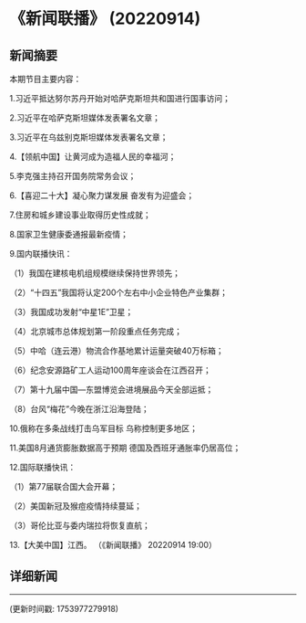 # 《新闻联播》 (20220914)

## 新闻摘要

本期节目主要内容：


1.习近平抵达努尔苏丹开始对哈萨克斯坦共和国进行国事访问；


2.习近平在哈萨克斯坦媒体发表署名文章；


3.习近平在乌兹别克斯坦媒体发表署名文章；


4.【领航中国】让黄河成为造福人民的幸福河；


5.李克强主持召开国务院常务会议；


6.【喜迎二十大】凝心聚力谋发展 奋发有为迎盛会；


7.住房和城乡建设事业取得历史性成就；


8.国家卫生健康委通报最新疫情；


9.国内联播快讯：


（1）我国在建核电机组规模继续保持世界领先；


（2）“十四五”我国将认定200个左右中小企业特色产业集群；


（3）我国成功发射“中星1E”卫星；


（4）北京城市总体规划第一阶段重点任务完成；


（5）中哈（连云港）物流合作基地累计运量突破40万标箱；


（6）纪念安源路矿工人运动100周年座谈会在江西召开；


（7）第十九届中国—东盟博览会进境展品今天全部运抵；


（8）台风“梅花”今晚在浙江沿海登陆；


10.俄称在多条战线打击乌军目标 乌称控制更多地区；


11.美国8月通货膨胀数据高于预期 德国及西班牙通胀率仍居高位；


12.国际联播快讯：


（1）第77届联合国大会开幕；


（2）美国新冠及猴痘疫情持续蔓延；


（3）哥伦比亚与委内瑞拉将恢复直航；


13.【大美中国】江西。
（《新闻联播》 20220914 19:00）

## 详细新闻

---

(更新时间戳: 1753977279918)

